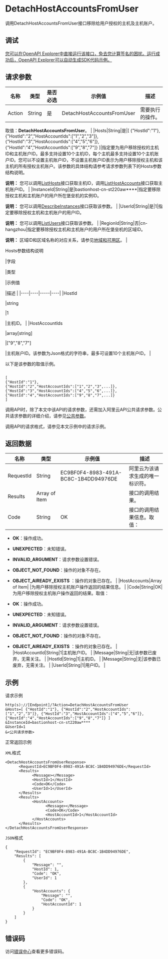# DetachHostAccountsFromUser

调用DetachHostAccountsFromUser接口移除给用户授权的主机及主机账户。

## 调试

[您可以在OpenAPI Explorer中直接运行该接口，免去您计算签名的困扰。运行成功后，OpenAPI Explorer可以自动生成SDK代码示例。](https://api.aliyun.com/#product=Yundun-bastionhost&api=DetachHostAccountsFromUser&type=RPC&version=2019-12-09)

## 请求参数

|名称|类型|是否必选|示例值|描述|
|--|--|----|---|--|
|Action|String|是|DetachHostAccountsFromUser|需要执行的操作。

 取值：**DetachHostAccountsFromUser**。 |
|Hosts|String|是|\[ \{"HostId":"1"\}, \{"HostId":"2","HostAccountIds":\["1","2","3"\]\}, \{"HostId":"3","HostAccountIds":\["4","5","6"\]\}, \{"HostId":"4","HostAccountIds":\["9","8","7"\]\} \]|指定要为用户移除授权的主机ID和主机账户ID。最多支持设置10个主机ID，每个主机最多支持设置10个主机账户ID。您可以不设置主机账户ID，不设置主机账户ID表示为用户移除授权主机和该主机的所有授权主机账户。该参数的具体结构请参考请求参数列表下的Hosts参数结构说明。

 **说明：** 您可以调用[ListHosts](~~200665~~)接口获取主机ID，调用[ListHostAccounts](~~204372~~)接口获取主机账户ID。 |
|InstanceId|String|是|bastionhost-cn-st220aw\*\*\*\*|指定要移除授权主机和主机账户的用户所在堡垒机的实例ID。

 **说明：** 您可以调用[DescribeInstances](~~153281~~)接口获取该参数。 |
|UserId|String|是|1|指定要移除授权主机和主机账户的用户ID。

 **说明：** 您可以调用[ListUsers](~~204522~~)接口获取该参数。 |
|RegionId|String|否|cn-hangzhou|指定要移除授权主机和主机账户的用户所在堡垒机的区域ID。

 **说明：** 区域ID和区域名称的对应关系，请参见[地域和可用区](~~40654~~)。 |

Hosts参数结构说明

|字段

|类型

|示例值

|描述 |
|----|----|-----|----|
|HostId

|string

|1

|主机ID。 |
|HostAccountIds

|array\[string\]

|\["9","8","7"\]

|主机账户ID。该参数为Json格式的字符串，最多可设置10个主机账户ID。 |

以下是该参数的取值示例。

```
 
[
{"HostId":"1"},
{"HostId":"2","HostAccountIds":["1","2","3",...]},
{"HostId":"3","HostAccountIds":["4","5","6",...]},
{"HostId":"4","HostAccountIds":["9","8","7",...]}
]

```

调用API时，除了本文中该API的请求参数，还需加入阿里云API公共请求参数。公共请求参数的详细介绍，请参见[公共参数](~~148139~~)。

调用API的请求格式，请参见本文示例中的请求示例。

## 返回数据

|名称|类型|示例值|描述|
|--|--|---|--|
|RequestId|String|EC9BF0F4-8983-491A-BC8C-1B4DD94976DE|阿里云为该请求生成的唯一标识符。 |
|Results|Array of Item| |接口的调用结果。 |
|Code|String|OK|接口的调用结果信息。取值：

 -   **OK**：操作成功。
-   **UNEXPECTED**：未知错误。
-   **INVALID\_ARGUMENT**：请求参数设置错误。
-   **OBJECT\_NOT\_FOUND**：操作的对象不存在。
-   **OBJECT\_AlREADY\_EXISTS** ：操作的对象已存在。 |
|HostAccounts|Array of Item| |为用户移除授权主机账户操作返回的结果信息。 |
|Code|String|OK|为用户移除授权主机账户操作返回的结果。取值：

 -   **OK**：操作成功。
-   **UNEXPECTED**：未知错误。
-   **INVALID\_ARGUMENT**：请求参数设置错误。
-   **OBJECT\_NOT\_FOUND**：操作的对象不存在。
-   **OBJECT\_AlREADY\_EXISTS** ：操作的对象已存在。 |
|HostAccountId|String|1|主机账户ID。 |
|Message|String|无|该参数已废弃，无需关注。 |
|HostId|String|1|主机ID。 |
|Message|String|无|该参数已废弃，无需关注。 |
|UserId|String|1|用户ID。 |

## 示例

请求示例

```
http(s)://[Endpoint]/?Action=DetachHostAccountsFromUser
&Hosts=[ {"HostId":"1"}, {"HostId":"2","HostAccountIds":["1","2","3"]}, {"HostId":"3","HostAccountIds":["4","5","6"]}, {"HostId":"4","HostAccountIds":["9","8","7"]} ]
&InstanceId=bastionhost-cn-st220aw****
&UserId=1
&<公共请求参数>
```

正常返回示例

`XML`格式

```
<DetachHostAccountsFromUserResponse>
      <RequestId>EC9BF0F4-8983-491A-BC8C-1B4DD94976DE</RequestId>
      <Results>
            <Message></Message>
            <HostId>1</HostId>
            <Code>OK</Code>
            <UserId>1</UserId>
      </Results>
      <Results>
            <HostAccounts>
                  <Message></Message>
                  <Code>OK</Code>
                  <HostAccountId>1</HostAccountId>
            </HostAccounts>
      </Results>
</DetachHostAccountsFromUserResponse>
```

`JSON`格式

```
{
    "RequestId": "EC9BF0F4-8983-491A-BC8C-1B4DD94976DE",
    "Results": [
        {
            "Message": "",
            "HostId": 1,
            "Code": "OK",
            "UserId": 1
        },
        {
            "HostAccounts": {
                "Message": "",
                "Code": "OK",
                "HostAccountId": 1
            }
        }
    ]
}
```

## 错误码

访问[错误中心](https://error-center.aliyun.com/status/product/Yundun-bastionhost)查看更多错误码。

